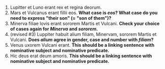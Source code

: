1. Lupitter et Luno erant rex et regina deorum.
2. Mars et Vulcanus erant fillii eos.  **What case is *eos*? What case do you need to express "their son" (= "son of them")?**
3. Minerva filiae lovis erant sororem Martis et Vulcani. **Check your choice of cases again for *Minerva* and *sororem*.**
3. (revised #3) Luppiter habuit alium filiam, Minervam, sororem Martis et Vulcani. **Does *alium* agree in gender, case and number with *filiam*?**
4. Venus uxorem Vulcani erant. **This should be a linking sentence with nominative subject and nominative predicate.**
5. Hic deus erat deum amoris.   **This should be a linking sentence with nominative subject and nominative predicate.**
